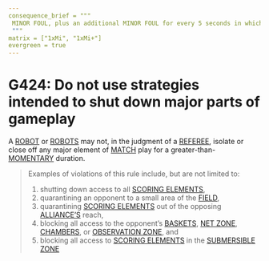 ```yaml
---
consequence_brief = """
 MINOR FOUL, plus an additional MINOR FOUL for every 5 seconds in which the situation is not corrected
 """
matrix = ["1xMi", "1xMi+"]
evergreen = true
---
```


# G424: Do not use strategies intended to shut down major parts of gameplay

A [ROBOT](!!) or [ROBOTS](!!) may not, in the judgment of a [REFEREE](!!),
isolate or close off any major element of [MATCH](!!) play for a
greater-than-[MOMENTARY](!!) duration.

> Examples of violations of this rule include, but are not limited to:
>
> 1. shutting down access to all [SCORING ELEMENTS](!!), 
> 2. quarantining an opponent to a small area of the [FIELD](!!),
> 3. quarantining [SCORING ELEMENTS](!!) out of the opposing [ALLIANCE’S](!!)
>    reach,
> 4. blocking all access to the opponent’s [BASKETS](!!), [NET ZONE](!!),
>    [CHAMBERS](!!), or [OBSERVATION ZONE](!!), and
> 5. blocking all access to [SCORING ELEMENTS](!!) in the [SUBMERSIBLE
>    ZONE](!!)
